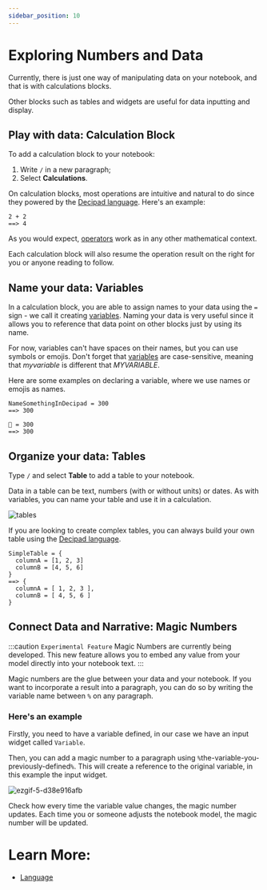 ```yaml
---
sidebar_position: 10
---
```


# Exploring Numbers and Data

Currently, there is just one way of manipulating data on your notebook, and that is with calculations blocks.

Other blocks such as tables and widgets are useful for data inputting and display.

## Play with data: Calculation Block

To add a calculation block to your notebook:

1. Write `/` in a new paragraph;
2. Select **Calculations**.

On calculation blocks, most operations are intuitive and natural to do since they powered by the [Decipad language](../language). Here's an example:

```deci live
2 + 2
==> 4
```

As you would expect, [operators](../language/numbers/arithmetic-functions) work as in any other mathematical context.

Each calculation block will also resume the operation result on the right for you or anyone reading to follow.

## Name your data: Variables

In a calculation block, you are able to assign names to your data using the `=` sign - we call it creating [variables](/docs/language/variables). Naming your data is very useful since it allows you to reference that data point on other blocks just by using its name.

For now, variables can't have spaces on their names, but you can use symbols or emojis. Don't forget that [variables](/docs/language/variables) are case-sensitive, meaning that _myvariable_ is different that _MYVARIABLE_.

Here are some examples on declaring a variable, where we use names or emojis as names.

```deci live
NameSomethingInDecipad = 300
==> 300
```

```deci live
🐙 = 300
==> 300
```

## Organize your data: Tables

Type `/` and select **Table** to add a table to your notebook.

Data in a table can be text, numbers (with or without units) or dates.
As with variables, you can name your table and use it in a calculation.

![tables](https://user-images.githubusercontent.com/76447845/146926068-463a1bc4-e70d-443d-a05b-6f49dcecf310.gif)

If you are looking to create complex tables, you can always build your own table using the [Decipad language](/docs/language/data-organization/tables).

```deci live
SimpleTable = {
  columnA = [1, 2, 3]
  columnB = [4, 5, 6]
}
==> {
  columnA = [ 1, 2, 3 ],
  columnB = [ 4, 5, 6 ]
}
```

## Connect Data and Narrative: Magic Numbers

:::caution `Experimental Feature`
Magic Numbers are currently being developed. This new feature allows you to embed any value from your model directly into your notebook text.
:::

Magic numbers are the glue between your data and your notebook. If you want to incorporate a result into a paragraph, you can do so by writing the variable name between `%` on any paragraph.

### Here's an example

Firstly, you need to have a variable defined, in our case we have an input widget called `Variable`.

Then, you can add a magic number to a paragraph using `%`the-variable-you-previously-defined`%`. This will create a reference to the original variable, in this example the input widget.

![ezgif-5-d38e916afb](https://user-images.githubusercontent.com/12210180/166690768-26c0d9a8-e08d-4666-9243-eecc8f8f095b.gif)

Check how every time the variable value changes, the magic number updates. Each time you or someone adjusts the notebook model, the magic number will be updated.

# Learn More:

- [Language](/language)

